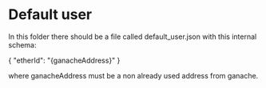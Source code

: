 # Default user
In this folder there should be a file called default_user.json with this internal schema:

{
    "etherId": "{ganacheAddress}"
}

where ganacheAddress must be a non already used address from ganache.